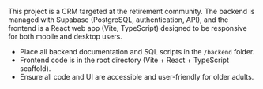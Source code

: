 <!-- Use this file to provide workspace-specific custom instructions to Copilot. For more details, visit https://code.visualstudio.com/docs/copilot/copilot-customization#_use-a-githubcopilotinstructionsmd-file -->

This project is a CRM targeted at the retirement community. The backend is managed with Supabase (PostgreSQL, authentication, API), and the frontend is a React web app (Vite, TypeScript) designed to be responsive for both mobile and desktop users.

- Place all backend documentation and SQL scripts in the `/backend` folder.
- Frontend code is in the root directory (Vite + React + TypeScript scaffold).
- Ensure all code and UI are accessible and user-friendly for older adults.
